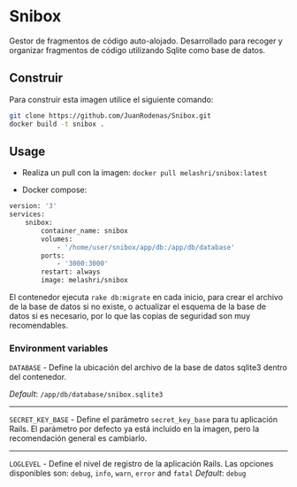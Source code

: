 # Snibox
Gestor de fragmentos de código auto-alojado. Desarrollado para recoger y organizar fragmentos de código utilizando Sqlite como base de datos.

## Construir
Para construir esta imagen utilice el siguiente comando:

```bash
git clone https://github.com/JuanRodenas/Snibox.git
docker build -t snibox .
```

## Usage
* Realiza un pull con la imagen: 
`docker pull melashri/snibox:latest`

* Docker compose:
```bash
version: '3'
services:
    snibox:
        container_name: snibox
        volumes:
            - '/home/user/snibox/app/db:/app/db/database'
        ports:
            - '3000:3000'
        restart: always
        image: melashri/snibox
```
El contenedor ejecuta `rake db:migrate` en cada inicio, para crear el archivo de la base de datos si no existe, o actualizar el esquema de la base de datos si es necesario, por lo que las copias de seguridad son muy recomendables.

### Environment variables
`DATABASE` - Define la ubicación del archivo de la base de datos sqlite3 dentro del contenedor.

_Default_: `/app/db/database/snibox.sqlite3`

---

`SECRET_KEY_BASE` - Define el parámetro `secret_key_base` para tu aplicación Rails. El parámetro por defecto ya está incluido en la imagen, pero la recomendación general es cambiarlo.

---

`LOGLEVEL` - Define el nivel de registro de la aplicación Rails. Las opciones disponibles son: `debug`, `info`, `warn`, `error` and `fatal`
_Default_: `debug`
